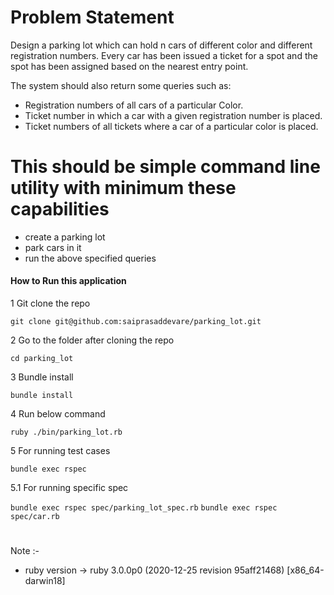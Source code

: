 # Problem Statement

Design a parking lot which can hold n cars of different color and different registration numbers.
Every car has been issued a ticket for a spot and the spot has been assigned based on the nearest entry point.

The system should also return some queries such as:

* Registration numbers of all cars of a particular Color.
* Ticket number in which a car with a given registration number is placed.
* Ticket numbers of all tickets where a car of a particular color is placed.

# This should be simple command line utility with minimum these capabilities
- create a parking lot
- park cars in it
- run the above specified queries

#### How to Run this application

1 Git clone the repo

```git clone git@github.com:saiprasaddevare/parking_lot.git```

2 Go to the folder after cloning the repo

``` cd parking_lot ```

3 Bundle install

``` bundle install ```

4 Run below command

``` ruby ./bin/parking_lot.rb ```

5 For running test cases

``` bundle exec rspec ```

5.1 For running specific spec

``` bundle exec rspec spec/parking_lot_spec.rb ```
``` bundle exec rspec spec/car.rb ```

#
Note :-
  - ruby version -> ruby 3.0.0p0 (2020-12-25 revision 95aff21468) [x86_64-darwin18]
